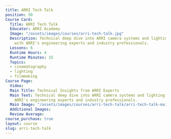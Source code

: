 ```yaml
---
title: ARRI Tech Talk
position: 50
Course Card:
  Title: ARRI Tech Talk
  Educator: ARRI Academy
  Image: "/assets/images/courses/arri-tech-talk.jpg"
  Description: Technical deep dive into ARRI camera systems and lighting equipment
    with ARRI's engineering experts and industry professionals.
  Lessons: 6
  Runtime Hours: 4
  Runtime Minutes: 15
  Topics:
  - cinematography
  - lighting
  - filmmaking
Course Page:
  Video:
  Main Title: Technical Insights from ARRI Experts
  Main Text: Technical deep dive into ARRI camera systems and lighting equipment with
    ARRI's engineering experts and industry professionals.
  Main Image: "/assets/images/courses/arri-tech-talk/arri-tech-talk-main.jpg"
  Additional Images:
  Review Average:
course_purchase: true
layout: course
slug: arri-tech-talk
---
```


